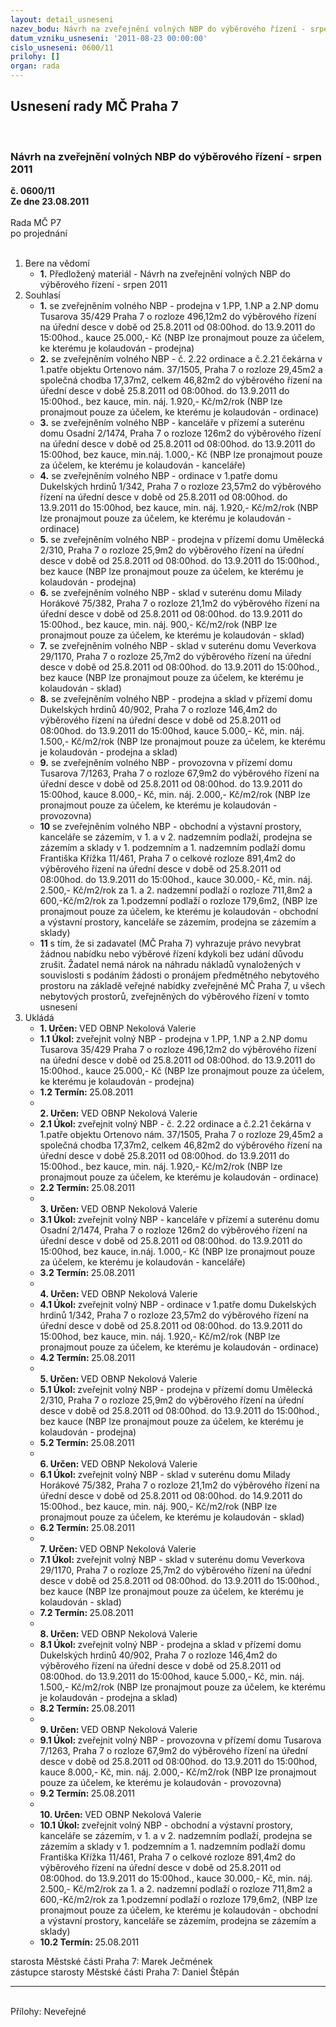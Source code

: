 ```yaml
---
layout: detail_usneseni
nazev_bodu: Návrh na zveřejnění volných NBP do výběrového řízení - srpen 2011
datum_vzniku_usneseni: '2011-08-23 00:00:00'
cislo_usneseni: 0600/11
prilohy: []
organ: rada
---
```

<div id="ucUsn_pList" class="usn">
	<span><h2>Usnesení rady MČ Praha 7 </h2>
<br></span><div class="standBody">
<span><h3>Návrh na zveřejnění volných NBP do výběrového řízení - srpen 2011</h3></span><div class="center">
		<strong>č. 0600/11</strong><br>
	</div>
<div class="center">
		<strong>Ze dne 23.08.2011</strong><br><br>
	</div>Rada MČ P7<br> po projednání<br><br><ol>
<li>Bere na vědomí<ul><li>
<strong>1.</strong> Předložený materiál - Návrh na zveřejnění volných NBP do výběrového řízení - srpen 2011</li></ul>
</li>
<li>Souhlasí<ul>
<li>
<strong>1.</strong> se zveřejněním volného NBP - prodejna v 1.PP, 1.NP a 2.NP domu Tusarova 35/429 Praha 7 o rozloze 496,12m2 do výběrového řízení na úřední desce v době od 25.8.2011 od 08:00hod. do 13.9.2011 do 15:00hod., kauce 25.000,- Kč               (NBP lze pronajmout pouze za účelem, ke kterému je kolaudován - prodejna)</li>
<li>
<strong>2.</strong> se zveřejněním volného NBP - č. 2.22 ordinace a č.2.21 čekárna v 1.patře objektu Ortenovo nám. 37/1505, Praha 7 o rozloze 29,45m2 a společná chodba 17,37m2,  celkem 46,82m2 do výběrového řízení na úřední desce v době 25.8.2011 od 08:00hod. do 13.9.2011 do 15:00hod., bez kauce, min. náj. 1.920,- Kč/m2/rok          (NBP lze pronajmout pouze za účelem, ke kterému je kolaudován - ordinace)</li>
<li>
<strong>3.</strong> se zveřejněním volného NBP - kanceláře v přízemí a suterénu domu Osadní 2/1474, Praha 7  o rozloze 126m2 do výběrového řízení na úřední desce v době od 25.8.2011 od 08:00hod. do 13.9.2011 do 15:00hod, bez kauce, min.náj. 1.000,- Kč  (NBP lze pronajmout pouze za účelem, ke kterému je kolaudován - kanceláře)</li>
<li>
<strong>4.</strong> se zveřejněním volného NBP - ordinace v 1.patře domu Dukelských hrdinů 1/342, Praha 7 o rozloze 23,57m2 do výběrového řízení na úřední desce v době od 25.8.2011 od 08:00hod. do 13.9.2011 do 15:00hod, bez kauce, min. náj. 1.920,- Kč/m2/rok (NBP lze pronajmout pouze za účelem, ke kterému je kolaudován - ordinace)</li>
<li>
<strong>5.</strong> se zveřejněním volného NBP - prodejna v přízemí domu Umělecká 2/310, Praha 7 o rozloze 25,9m2 do výběrového řízení na úřední desce v době od 25.8.2011 od 08:00hod. do 13.9.2011 do 15:00hod., bez kauce (NBP lze pronajmout pouze za účelem, ke kterému je kolaudován - prodejna) </li>
<li>
<strong>6.</strong> se zveřejněním volného NBP - sklad v suterénu domu Milady Horákové 75/382, Praha 7 o rozloze 21,1m2 do výběrového řízení na úřední desce v době od 25.8.2011 od 08:00hod. do 13.9.2011 do 15:00hod., bez kauce, min. náj. 900,- Kč/m2/rok (NBP lze pronajmout pouze za účelem, ke kterému je kolaudován - sklad)   </li>
<li>
<strong>7.</strong> se zveřejněním volného NBP - sklad v suterénu domu Veverkova 29/1170, Praha 7 o rozloze 25,7m2 do výběrového řízení na úřední desce v době od 25.8.2011 od 08:00hod. do 13.9.2011 do 15:00hod., bez kauce (NBP lze pronajmout pouze za účelem, ke kterému je kolaudován - sklad)    </li>
<li>
<strong>8.</strong> se zveřejněním volného NBP - prodejna a sklad v přízemí domu Dukelských hrdinů 40/902, Praha 7 o rozloze 146,4m2 do výběrového řízení na úřední desce v době od 25.8.2011 od 08:00hod. do 13.9.2011 do 15:00hod, kauce 5.000,- Kč, min. náj. 1.500,- Kč/m2/rok (NBP lze pronajmout pouze za účelem, ke kterému je kolaudován - prodejna a sklad)</li>
<li>
<strong>9.</strong> se zveřejněním volného NBP - provozovna v přízemí domu Tusarova 7/1263, Praha 7 o rozloze 67,9m2 do výběrového řízení na úřední desce v době od 25.8.2011 od 08:00hod. do 13.9.2011 do 15:00hod, kauce 8.000,- Kč, min. náj. 2.000,- Kč/m2/rok (NBP lze pronajmout pouze za účelem, ke kterému je kolaudován - provozovna) </li>
<li>
<strong>10</strong> se zveřejněním volného NBP - obchodní a výstavní prostory, kanceláře se zázemím, v 1. a v 2. nadzemním podlaží, prodejna se zázemím a sklady v 1. podzemním a 1. nadzemním podlaží domu Františka Křížka 11/461, Praha 7 o celkové rozloze 891,4m2 do výběrového řízení na úřední desce v době od 25.8.2011 od 08:00hod. do 13.9.2011 do 15:00hod., kauce 30.000,- Kč, min. náj. 2.500,- Kč/m2/rok za 1. a 2. nadzemní podlaží o rozloze 711,8m2 a 600,-Kč/m2/rok za 1.podzemní podlaží o rozloze 179,6m2, (NBP lze pronajmout pouze za účelem, ke kterému je kolaudován - obchodní a výstavní prostory, kanceláře se zázemím, prodejna se zázemím a sklady)</li>
<li>
<strong>11</strong> s tím, že si zadavatel (MČ Praha 7) vyhrazuje právo nevybrat žádnou nabídku nebo výběrové řízení kdykoli bez udání důvodu zrušit. Žadatel nemá nárok na náhradu nákladů vynaložených v souvislosti s podáním žádosti o pronájem předmětného nebytového prostoru na základě veřejné nabídky zveřejněné MČ Praha 7, u všech nebytových prostorů, zveřejněných do výběrového řízení v tomto usnesení</li>
</ul>
</li>
<li>Ukládá<ul>
<li>
<strong>1. Určen: </strong>VED OBNP Nekolová Valerie</li>
<li>
<strong>1.1 Úkol: </strong>zveřejnit volný NBP - prodejna v 1.PP, 1.NP a 2.NP domu Tusarova 35/429 Praha 7 o rozloze 496,12m2 do výběrového řízení na úřední desce v době od 25.8.2011 od 08:00hod. do 13.9.2011 do 15:00hod., kauce 25.000,- Kč               (NBP lze pronajmout pouze za účelem, ke kterému je kolaudován - prodejna) </li>
<li>
<strong>1.2 Termín: </strong>25.08.2011</li>
<li>
<strong><br>2. Určen: </strong>VED OBNP Nekolová Valerie</li>
<li>
<strong>2.1 Úkol: </strong>zveřejnit volný NBP - č. 2.22 ordinace a č.2.21 čekárna v 1.patře objektu Ortenovo nám. 37/1505, Praha 7 o rozloze 29,45m2 a společná chodba 17,37m2,  celkem 46,82m2 do výběrového řízení na úřední desce v době 25.8.2011 od 08:00hod. do 13.9.2011 do 15:00hod., bez kauce, min. náj. 1.920,- Kč/m2/rok (NBP lze pronajmout pouze za účelem, ke kterému je kolaudován - ordinace) </li>
<li>
<strong>2.2 Termín: </strong>25.08.2011</li>
<li>
<strong><br>3. Určen: </strong>VED OBNP Nekolová Valerie</li>
<li>
<strong>3.1 Úkol: </strong>zveřejnit volný NBP -  kanceláře v přízemí a suterénu domu Osadní 2/1474, Praha 7  o rozloze 126m2 do výběrového řízení na úřední desce v době od 25.8.2011 od 08:00hod. do 13.9.2011 do 15:00hod, bez kauce, in.náj. 1.000,- Kč  (NBP lze pronajmout pouze za účelem, ke kterému je kolaudován - kanceláře) </li>
<li>
<strong>3.2 Termín: </strong>25.08.2011</li>
<li>
<strong><br>4. Určen: </strong>VED OBNP Nekolová Valerie</li>
<li>
<strong>4.1 Úkol: </strong>zveřejnit volný NBP - ordinace v 1.patře domu Dukelských hrdinů 1/342, Praha 7 o rozloze 23,57m2 do výběrového řízení na úřední desce v době od 25.8.2011 od 08:00hod. do 13.9.2011 do 15:00hod, bez kauce, min. náj. 1.920,- Kč/m2/rok (NBP lze pronajmout pouze za účelem, ke kterému je kolaudován - ordinace) </li>
<li>
<strong>4.2 Termín: </strong>25.08.2011</li>
<li>
<strong><br>5. Určen: </strong>VED OBNP Nekolová Valerie</li>
<li>
<strong>5.1 Úkol: </strong>zveřejnit volný NBP - prodejna v přízemí domu Umělecká 2/310, Praha 7 o rozloze 25,9m2 do výběrového řízení na úřední desce v době od 25.8.2011 od 08:00hod. do 13.9.2011 do 15:00hod., bez kauce (NBP lze pronajmout pouze za účelem, ke kterému je kolaudován - prodejna)  </li>
<li>
<strong>5.2 Termín: </strong>25.08.2011</li>
<li>
<strong><br>6. Určen: </strong>VED OBNP Nekolová Valerie</li>
<li>
<strong>6.1 Úkol: </strong>zveřejnit volný NBP - sklad v suterénu domu Milady Horákové 75/382, Praha 7 o rozloze 21,1m2 do výběrového řízení na úřední desce v době od 25.8.2011 od 08:00hod. do 14.9.2011 do 15:00hod., bez kauce, min. náj. 900,- Kč/m2/rok (NBP lze pronajmout pouze za účelem, ke kterému je kolaudován - sklad)    </li>
<li>
<strong>6.2 Termín: </strong>25.08.2011</li>
<li>
<strong><br>7. Určen: </strong>VED OBNP Nekolová Valerie</li>
<li>
<strong>7.1 Úkol: </strong>zveřejnit volný NBP - sklad v suterénu domu Veverkova 29/1170, Praha 7 o rozloze 25,7m2 do výběrového řízení na úřední desce v době od 25.8.2011 od 08:00hod. do 13.9.2011 do 15:00hod., bez kauce (NBP lze pronajmout pouze za účelem, ke kterému je kolaudován - sklad)   </li>
<li>
<strong>7.2 Termín: </strong>25.08.2011</li>
<li>
<strong><br>8. Určen: </strong>VED OBNP Nekolová Valerie</li>
<li>
<strong>8.1 Úkol: </strong>zveřejnit volný NBP - prodejna a sklad v přízemí domu Dukelských hrdinů 40/902, Praha 7 o rozloze 146,4m2 do výběrového řízení na úřední desce v době od 25.8.2011 od 08:00hod. do 13.9.2011 do 15:00hod, kauce 5.000,- Kč, min. náj. 1.500,- Kč/m2/rok (NBP lze pronajmout pouze za účelem, ke kterému je kolaudován - prodejna a sklad) </li>
<li>
<strong>8.2 Termín: </strong>25.08.2011</li>
<li>
<strong><br>9. Určen: </strong>VED OBNP Nekolová Valerie</li>
<li>
<strong>9.1 Úkol: </strong>zveřejnit volný NBP - provozovna v přízemí domu Tusarova 7/1263, Praha 7 o rozloze 67,9m2 do výběrového řízení na úřední desce v době od 25.8.2011 od 08:00hod. do 13.9.2011 do 15:00hod, kauce 8.000,- Kč, min. náj. 2.000,- Kč/m2/rok (NBP lze pronajmout pouze za účelem, ke kterému je kolaudován - provozovna)  </li>
<li>
<strong>9.2 Termín: </strong>25.08.2011</li>
<li>
<strong><br>10. Určen: </strong>VED OBNP Nekolová Valerie</li>
<li>
<strong>10.1 Úkol: </strong>zveřejnit volný NBP - obchodní a výstavní prostory, kanceláře se zázemím, v 1. a v 2. nadzemním podlaží, prodejna se zázemím a sklady v 1. podzemním a 1. nadzemním podlaží domu Františka Křížka 11/461, Praha 7 o celkové rozloze 891,4m2 do výběrového řízení na úřední desce v době od 25.8.2011 od 08:00hod. do 13.9.2011 do 15:00hod., kauce 30.000,- Kč, min. náj. 2.500,- Kč/m2/rok za 1. a 2. nadzemní podlaží o rozloze 711,8m2 a 600,-Kč/m2/rok za 1.podzemní podlaží o rozloze 179,6m2, (NBP lze pronajmout pouze za účelem, ke kterému je kolaudován - obchodní a výstavní prostory, kanceláře se zázemím, prodejna se zázemím a sklady)</li>
<li>
<strong>10.2 Termín: </strong>25.08.2011</li>
</ul>
</li>
</ol>starosta Městské části Praha 7: Marek Ječmének<br>zástupce starosty Městské části Praha 7: Daniel Štěpán <hr>
<br>Přílohy: Neveřejné</div>
</div>